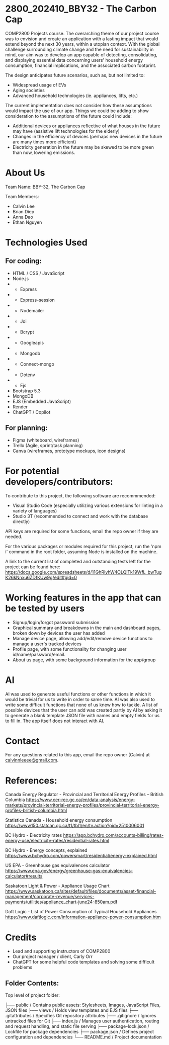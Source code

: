 # 2800_202410_BBY32 - The Carbon Cap

COMP2800 Projects course.
The overarching theme of our project course was to envision and create an application with a lasting impact that would extend beyond the next 30 years, within a utopian context. With the global challenge surrounding climate change and the need for sustainability in mind, our aim was to develop an app capable of detecting, consolidating, and displaying essential data concerning users' household energy consumption, financial implications, and the associated carbon footprint.

The design anticipates future scenarios, such as, but not limited to: 
- Widespread usage of EVs
- Aging societies
- Advanced household technologies (ie. appliances, lifts, etc.)

The current implementation does not consider how these assumptions would impact the use of our app. Things we could be adding to show consideration to the assumptions of the future could include:
- Additional devices or appliances reflective of what houses in the future may have (assistive lift technologies for the elderly)
- Changes in the efficiency of devices (perhaps new devices in the future are many times more efficient)
- Electricity generation in the future may be skewed to be more green than now, lowering emissions.


# About Us

Team Name: BBY-32, The Carbon Cap

Team Members:
- Calvin Lee
- Brian Diep
- Anna Dao
- Ethan Nguyen


# Technologies Used
## For coding:
- HTML / CSS / JavaScript
- Node.js
- - Express
- - Express-session
- - Nodemailer
- - Joi
- - Bcrypt
- - Googleapis
- - Mongodb
- - Connect-mongo
- - Dotenv
- - Ejs
- Bootstrap 5.3
- MongoDB
- EJS (Embedded JavaScript)
- Render
- ChatGPT / Copilot


## For planning:
- Figma (whiteboard, wireframes)
- Trello (Agile, sprint/task planning)
- Canva (wireframes, prototype mockups, icon designs)


# For potential developers/contributors:
To contribute to this project, the following software are recommmended:
- Visual Studio Code (especially utilizing various extensions for linting in a variety of languages)
- Studio 3T (recommended to connect and work with the database directly)

API keys are required for some functions, email the repo owner if they are needed.

For the various packages or modules required for this project, run the 'npm i' command in the root folder, assuming Node is installed on the machine. 

A link to the current list of completed and outstanding tests left for the project can be found here:
https://docs.google.com/spreadsheets/d/11GhRIyhW4OLQlTk19WfL_bwTugK26kNnxu6ZDfKUw9g/edit#gid=0


# Working features in the app that can be tested by users
- Signup/login/forgot password submission
- Graphical summary and breakdowns in the main and dashboard pages, broken down by devices the user has added
- Manage device page, allowing add/edit/remove device functions to manage a user's tracked devices
- Profile page, with some functionality for changing user id/name/password/email.
- About us page, with some background information for the app/group


# AI
AI was used to generate useful functions or other functions in which it would be trivial for us to write in order to same time.
AI was also used to write some difficult functions that none of us knew how to tackle.
A list of possible devices that the user can add was created partly by AI by asking it to generate a blank template JSON file with names and empty fields for us to fill in.
The app itself does not interact with AI.


# Contact
For any questions related to this app, email the repo owner (Calvin) at calvinnleeee@gmail.com.

# References:
Canada Energy Regulator - Provincial and Territorial Energy Profiles – British Columbia
https://www.cer-rec.gc.ca/en/data-analysis/energy-markets/provincial-territorial-energy-profiles/provincial-territorial-energy-profiles-british-columbia.html

Statistics Canada - Household energy consumption
https://www150.statcan.gc.ca/t1/tbl1/en/tv.action?pid=2510006001

BC Hydro - Electricity rates
https://app.bchydro.com/accounts-billing/rates-energy-use/electricity-rates/residential-rates.html

BC Hydro - Energy concepts, explained
https://www.bchydro.com/powersmart/residential/energy-explained.html

US EPA - Greenhouse gas equivalences calculator
https://www.epa.gov/energy/greenhouse-gas-equivalencies-calculator#results

Saskatoon Light & Power - Appliance Usage Chart
https://www.saskatoon.ca/sites/default/files/documents/asset-financial-management/corporate-revenue/services-payments/utilities/appliance_chart-june24-850am.pdf

Daft Logic - List of Power Consumption of Typical Household Appliances
https://www.daftlogic.com/information-appliance-power-consumption.htm


# Credits
- Lead and supporting instructors of COMP2800
- Our project manager / client, Carly Orr
- ChatGPT for some helpful code templates and solving some difficult problems

## Folder Contents:
Top level of project folder:

├── public                    / Contains public assets: Stylesheets, Images, JavaScript Files, JSON files
├── views                     / Holds view templates and EJS files
├── .gitattributes            / Specifies Git repository attributes
├── .gitignore                / Ignores untracked files for Git
├── index.js                  / Manages user authentication, routing and request handling, and static file serving
├── package-lock.json         / Lockfile for package dependencies
├── package.json              / Defines project configuration and dependencies
└── README.md                 / Project documentation
